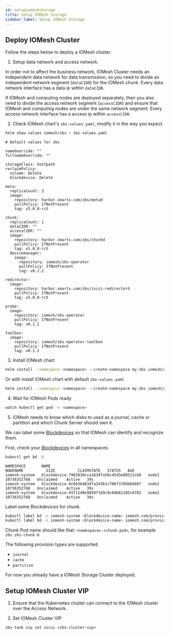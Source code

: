 ```yaml
---
id: setupiomeshstorage
title: Setup IOMesh Storage
sidebar_label: Setup IOMesh Storage
---
```


## Deploy IOMesh Cluster

Follow the steps below to deploy a IOMesh cluster.

1. Setup data network and access network.

In order not to affect the business network, IOMesh Cluster needs an independent data network for data transmission, so you need to divide an independent network segment (`dataCIDR`) for the IOMesh chunk. Every data network interface has a data ip within `dataCIDR`.

If IOMesh and computing nodes are deployed separately, then you also need to divide the access network segment (`accessCIDR`) and ensure that IOMesh and computing nodes are under the same network segment.
Every access network interface has a access ip within `accessCIDR`.

2. Check IOMesh chart's `zbs-values.yaml`, modify it in the way you expect.

```bash
helm show values iomesh/zbs > zbs-values.yaml
```

```output
# Default values for zbs

nameOverride: ""
fullnameOverride: ""

storageClass: hostpath
reclaimPolicy:
  volume: Delete
  blockdevice: Delete

meta:
  replicaCount: 3
  image:
    repository: harbor.smartx.com/zbs/metad
    pullPolicy: IfNotPresent
    tag: v5.0.0-rc5

chunk:
  replicaCount: 1
  dataCIDR: ""
  accessCIDR: ""
  image:
    repository: harbor.smartx.com/zbs/chunkd
    pullPolicy: IfNotPresent
    tag: v5.0.0-rc5
  devicemanager:
    image:
      repository: iomesh/zbs-operator
      pullPolicy: IfNotPresent
      tag: v0.1.2

redirector:
  image:
    repository: harbor.smartx.com/zbs/iscsi-redirectord
    pullPolicy: IfNotPresent
    tag: v5.0.0-rc5

probe:
  image:
    repository: iomesh/zbs-operator
    pullPolicy: IfNotPresent
    tag: v0.1.2

toolbox:
  image:
    repository: iomesh/zbs-operator-toolbox
    pullPolicy: IfNotPresent
    tag: v0.1.2
```

3. Install IOMesh chart

```bash
helm install --namespace <namespace> --create-namespace my-zbs iomesh/zbs -f zbs-values.yaml
```

Or with install IOMesh chart with default `zbs-values.yaml`

```bash
helm install --namespace <namespace> --create-namespace my-zbs iomesh/zbs
```

4. Wait for IOMesh Pods ready

```bash
watch kubectl get pod -n <namespace>
```

5. IOMesh needs to know which disks to used as a journal, cache or partition and which Chunk Server should own it.

We can label some [Blockdevices][0] so that IOMesh can identify and recognize them.

First, check your [Blockdevices][0] in all namespaces.

```bash
kubectl get bd -A
```

```output
NAMESPACE       NAME                                           NODENAME          SIZE          CLAIMSTATE   STATUS   AGE
iomesh-system   blockdevice-7902030cca1639fa50c45d3e08521cb0   node2   10736352768   Unclaimed    Active   39s
iomesh-system   blockdevice-8c6b3b463dfa243b1c786f3766b8d48f   node2   10736352768   Unclaimed    Active   39s
iomesh-system   blockdevice-9371148e9858f1b9c9c04b61105c6783   node2   10736352768   Unclaimed    Active   39s
```

Label some Blockdevices for chunk.

```bash
kubectl label bd -n iomesh-system <blockdevice-name> iomesh.com/provision-for=<chunk-pod-name>
kubectl label bd -n iomesh-system <blockdevice-name> iomesh.com/provision-type=<provision-type>
```

Chunk Pod name should like that: `<namespace>.<chunk-pod>`, for example `zbs.zbs-chunk-0`

The following provision types are supported:

- `journal`
- `cache`
- `partition`

[0]: https://docs.openebs.io/docs/next/ndm.html	"OpenEBS NDM"

For now you already have a IOMesh Storage Cluster deployed.

## Setup IOMesh Cluster VIP

1. Ensure that the Kubernetes cluster can connect to the IOMesh cluster over the Access Network.

2. Set IOMesh Cluster VIP

```shell
zbs-task vip set iscsi <zbs-cluster-vip>
```

